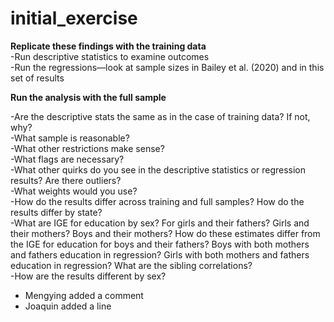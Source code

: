 # initial_exercise

**Replicate these findings with the training data**  
-Run descriptive statistics to examine outcomes  
-Run the regressions—look at sample sizes in Bailey et al. (2020) and in this set of results  

**Run the analysis with the full sample**  

-Are the descriptive stats the same as in the case of training data? If not, why?  
-What sample is reasonable?  
-What other restrictions make sense?  
-What flags are necessary?  
-What other quirks do you see in the descriptive statistics or regression results? Are there outliers?  
-What weights would you use?  
-How do the results differ across training and full samples? How do the results differ by state?  
-What are IGE for education by sex? For girls and their fathers? Girls and their mothers? Boys and their mothers? How do these estimates differ from the IGE for education for boys and their fathers? Boys with both mothers and fathers education in regression? Girls with both mothers and fathers education in regression? What are the sibling correlations?  
-How are the results different by sex?  

- Mengying added a comment
- Joaquin added a line